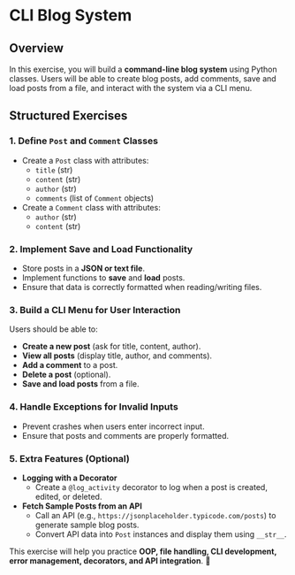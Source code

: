 # CLI Blog System

## **Overview**  
In this exercise, you will build a **command-line blog system** using Python classes. Users will be able to create blog posts, add comments, save and load posts from a file, and interact with the system via a CLI menu.

## **Structured Exercises**  

### **1. Define `Post` and `Comment` Classes**  
   - Create a `Post` class with attributes:  
     - `title` (str)  
     - `content` (str)  
     - `author` (str)  
     - `comments` (list of `Comment` objects)  
   - Create a `Comment` class with attributes:  
     - `author` (str)  
     - `content` (str)  

### **2. Implement Save and Load Functionality**  
   - Store posts in a **JSON or text file**.  
   - Implement functions to **save** and **load** posts.  
   - Ensure that data is correctly formatted when reading/writing files.  

### **3. Build a CLI Menu for User Interaction**  
   Users should be able to:  
   - **Create a new post** (ask for title, content, author).  
   - **View all posts** (display title, author, and comments).  
   - **Add a comment** to a post.  
   - **Delete a post** (optional).  
   - **Save and load posts** from a file.  

### **4. Handle Exceptions for Invalid Inputs**  
   - Prevent crashes when users enter incorrect input.  
   - Ensure that posts and comments are properly formatted.  

### **5. Extra Features (Optional)**  
   - **Logging with a Decorator**  
     - Create a `@log_activity` decorator to log when a post is created, edited, or deleted.  
   - **Fetch Sample Posts from an API**  
     - Call an API (e.g., `https://jsonplaceholder.typicode.com/posts`) to generate sample blog posts.  
     - Convert API data into `Post` instances and display them using `__str__`.  

This exercise will help you practice **OOP, file handling, CLI development, error management, decorators, and API integration**. 🚀  

